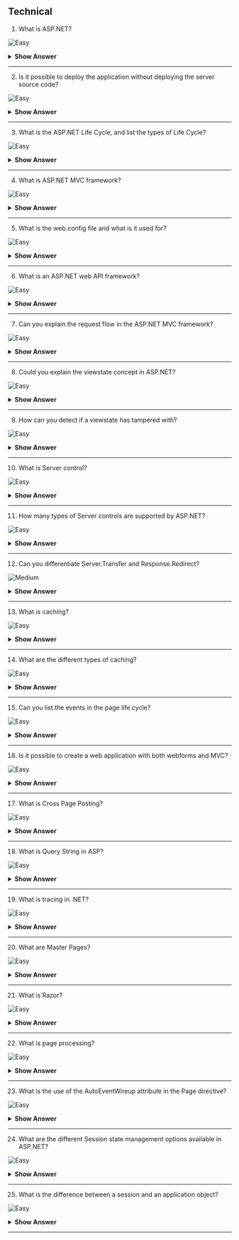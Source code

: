 ## Technical

1. What is ASP.NET?

![Easy](https://github.com/revaturelabs/interviewquestions/blob/dev/InterviewSpecificQuestions/ComplexityTags/simple%20(2).svg)

<details> <summary> <b> Show Answer </b> </summary>
<blockquote>

ASP.NET is a server-side technology used for developing dynamic websites and web applications on the internet. It also produces data-driven web applications.

</blockquote>

</details>

---

2. Is it possible to deploy the application without deploying the server source code?
 
![Easy](https://github.com/revaturelabs/interviewquestions/blob/dev/InterviewSpecificQuestions/ComplexityTags/simple%20(2).svg)

<details> <summary> <b> Show Answer </b> </summary>
<blockquote>

- It is certainly possible to do that with the help of the process of new precompilation which is also known as ‘precompilation for deployment’. 
- We can make use of aspnet_compiler.exe to make sure that the precompilation of the site is done. Besides, the process also builds every page in the web application in a single one with DLL and other placeholder files.

</blockquote>

</details>

---

3.  What is the ASP.NET Life Cycle, and list the types of Life Cycle?

![Easy](https://github.com/revaturelabs/interviewquestions/blob/dev/InterviewSpecificQuestions/ComplexityTags/simple%20(2).svg)

<details> <summary> <b> Show Answer </b> </summary>
<blockquote>

- When ASP.NET pages run, it goes through several steps of the life cycle, which perform a series of actions like initialization, running, restoring, and rendering.

- Life Cycle is classified into two categories.

**Application Life Cycle**: The user requests for accessing the application.
**Page Life Cycle**: Page Life Cycle has phases like initialization, restoring, execution, and page rendering. 

</blockquote>

</details>

---

4.  What is ASP.NET MVC framework?

![Easy](https://github.com/revaturelabs/interviewquestions/blob/dev/InterviewSpecificQuestions/ComplexityTags/simple%20(2).svg)

<details> <summary> <b> Show Answer </b> </summary>
<blockquote>

ASP.NET MVC is a web application framework for the .NET Platform used for building full-stack web applications using the Model-View-Controller pattern.

</blockquote>

</details>

---

5. What is the web.config file and what is it used for?

![Easy](https://github.com/revaturelabs/interviewquestions/blob/dev/InterviewSpecificQuestions/ComplexityTags/simple%20(2).svg)

<details> <summary> <b> Show Answer </b> </summary>
<blockquote>

The web.config file is crucial because it contains the configuration settings for the application. It keeps your entire configuration separate from your code so you can easily change settings without code changes. It also allows you to potentially encrypt the configuration settings for increased security.

</blockquote>

</details>

---

6. What is an ASP.NET web API framework?

![Easy](https://github.com/revaturelabs/interviewquestions/blob/dev/InterviewSpecificQuestions/ComplexityTags/simple%20(2).svg)

<details> <summary> <b> Show Answer </b> </summary>
<blockquote>

ASP.NET Web API is used purely for building backend web APIs which can be used by an array of clients, from the web to desktop to mobile. It forms the server component in the RESTful (Representational State Transfer) architecture.

</blockquote>

</details>

---

7. Can you explain the request flow in the ASP.NET MVC framework?

![Easy](https://github.com/revaturelabs/interviewquestions/blob/dev/InterviewSpecificQuestions/ComplexityTags/simple%20(2).svg)

<details> <summary> <b> Show Answer </b> </summary>
<blockquote>

- Request flow handles the request from the clients and passes it to the server. The request hits the controller coming from the client. 
- Controller plays its role and decides which model to use to serve the request further, passing that model to view which then transforms the model and generates an appropriate response that is rendered to the client.

</blockquote>

</details>

---

8. Could you explain the viewstate concept in ASP.NET?

![Easy](https://github.com/revaturelabs/interviewquestions/blob/dev/InterviewSpecificQuestions/ComplexityTags/simple%20(2).svg)

<details> <summary> <b> Show Answer </b> </summary>
<blockquote>

To make sure that the state between the postbacks is well maintained, ASP.NET offers a mechanism which is called view state. There are hidden form fields which are used for storing the objects stored on the client section and are returned to the server as soon as the postback occurs. 

</blockquote>

</details>

---

9. How can you detect if a viewstate has tampered with?

![Easy](https://github.com/revaturelabs/interviewquestions/blob/dev/InterviewSpecificQuestions/ComplexityTags/simple%20(2).svg)

<details> <summary> <b> Show Answer </b> </summary>
<blockquote>

By setting the EnableViewStateMac to true in the `@Page` directive. This attribute checks the encoded and encrypted viewstate for tampering.

</blockquote>

</details>

---

10.  What is Server control?

![Easy](https://github.com/revaturelabs/interviewquestions/blob/dev/InterviewSpecificQuestions/ComplexityTags/simple%20(2).svg)

<details> <summary> <b> Show Answer </b> </summary>
<blockquote>

ASP.NET has Server Controls features, which provide facilities to manipulate the values of the controls on the Server-Side. This is especially helpful when we want to create validating and dynamic web forms.

</blockquote>

</details>

---

11.  How many types of Server controls are supported by ASP.NET?

![Easy](https://github.com/revaturelabs/interviewquestions/blob/dev/InterviewSpecificQuestions/ComplexityTags/simple%20(2).svg)

<details> <summary> <b> Show Answer </b> </summary>
<blockquote>

There are mainly four different types of Server-side controls in ASP.NET :

- HTML server controls
- Web Server controls
- User controls
- Validation controls

</blockquote>

</details>

---

12. Can you differentiate Server.Transfer and Response.Redirect?

![Medium](https://github.com/revaturelabs/interviewquestions/blob/dev/InterviewSpecificQuestions/ComplexityTags/Medium%20(2).svg)

<details> <summary> <b> Show Answer </b> </summary>
<blockquote>

- In `Server.Transfer` page processing transfers from one page to the other page without making a round-trip back to the client’s browser. This provides a faster response with a little less overhead on the server. The client URL history list or current URL Server does not update in case of `Server.Transfer`.

- `Response.Redirect` is used to redirect the user’s browser to another page or site. It performs a trip back to the client where the client’s browser is redirected to the new page. The user’s browser history list is updated to reflect the new address.

</blockquote>

</details>

---

13. What is caching?

![Easy](https://github.com/revaturelabs/interviewquestions/blob/dev/InterviewSpecificQuestions/ComplexityTags/simple%20(2).svg)

<details> <summary> <b> Show Answer </b> </summary>
<blockquote>

Caching is a technique used to increase performance by keeping frequently accessed data or files in memory. The request for a cached file/data will be accessed from the cache instead of the actual location of that file.

</blockquote>

</details>

---

14. What are the different types of caching?

![Easy](https://github.com/revaturelabs/interviewquestions/blob/dev/InterviewSpecificQuestions/ComplexityTags/simple%20(2).svg)

<details> <summary> <b> Show Answer </b> </summary>
<blockquote>

ASP.NET has 3 kinds of caching:

- Output Caching,
- Fragment Caching,
- Data Caching.

</blockquote>

</details>

---

15. Can you list the events in the page life cycle?

![Easy](https://github.com/revaturelabs/interviewquestions/blob/dev/InterviewSpecificQuestions/ComplexityTags/simple%20(2).svg)

<details> <summary> <b> Show Answer </b> </summary>
<blockquote>

- Page_PreInit
- Page_Init
- Page_InitComplete
- Page_PreLoad
- Page_Load
- Page_LoadComplete
- Page_PreRender
- Render

</blockquote>

</details>

---

16.  Is it possible to create a web application with both webforms and MVC?

![Easy](https://github.com/revaturelabs/interviewquestions/blob/dev/InterviewSpecificQuestions/ComplexityTags/simple%20(2).svg)

<details> <summary> <b> Show Answer </b> </summary>
<blockquote>

Yes. We have to include the below MVC assembly references in the web forms application to create a hybrid application.

`System.Web.Mvc`

`System.Web.Razor`

`System.ComponentModel.DataAnnotations`

</blockquote>

</details>

---

17. What is Cross Page Posting?

![Easy](https://github.com/revaturelabs/interviewquestions/blob/dev/InterviewSpecificQuestions/ComplexityTags/simple%20(2).svg)

<details> <summary> <b> Show Answer </b> </summary>
<blockquote>

When we click submit button on a web page, the page posts the data to the same page. The technique in which we post the data to different pages is called Cross Page posting. This can be achieved by setting POSTBACKURL property of the button that causes the postback. Findcontrol method of PreviousPage can be used to get the posted values on the page to which the page has been posted.

</blockquote>

</details>

---

18. What is Query String in ASP?

![Easy](https://github.com/revaturelabs/interviewquestions/blob/dev/InterviewSpecificQuestions/ComplexityTags/simple%20(2).svg)

<details> <summary> <b> Show Answer </b> </summary>
<blockquote>

A query string is a method of transporting data from page to page using the browser URL. It is attached to the URL using the question mark symbol (?). For example, `http://xyz.com?userid=12334&pwd=rf5r5jm3smQ`

</blockquote>

</details>

---

19. What is tracing in .NET?

![Easy](https://github.com/revaturelabs/interviewquestions/blob/dev/InterviewSpecificQuestions/ComplexityTags/simple%20(2).svg)

<details> <summary> <b> Show Answer </b> </summary>
<blockquote>

Tracing in .net enables one to follow the execution path of a page, debug the application and display diagnostic information at runtime. Trace messages can be accessed and manipulated from the code allowing for finer control to add more details. The tracing data is organized into a set of tables by ASP.NET. 

</blockquote>

</details>

---

20. What are Master Pages?

![Easy](https://github.com/revaturelabs/interviewquestions/blob/dev/InterviewSpecificQuestions/ComplexityTags/simple%20(2).svg)

<details> <summary> <b> Show Answer </b> </summary>
<blockquote>

Master pages are a template that is used to create web pages with a consistent layout throughout your application. Master Pages contain content placeholders to hold page-specific content. When a page is requested, the contents of a Master page are merged with the content page, thereby giving a consistent layout.

</blockquote>

</details>

---

21. What is Razor?

![Easy](https://github.com/revaturelabs/interviewquestions/blob/dev/InterviewSpecificQuestions/ComplexityTags/simple%20(2).svg)

<details> <summary> <b> Show Answer </b> </summary>
<blockquote>

Razor is a view engine. The view engine is responsible for rendering the HTML page view to the browser. It is an advanced view engine, introduced with MVC3. Razor syntax is advanced, compact, and easy to learn. By default, ASP.NET MVC supports two view engines: ASPX and Razor.

</blockquote>

</details>

---

22. What is page processing?

![Easy](https://github.com/revaturelabs/interviewquestions/blob/dev/InterviewSpecificQuestions/ComplexityTags/simple%20(2).svg)

<details> <summary> <b> Show Answer </b> </summary>
<blockquote>

Page processing allows ASP.NET to execute the web server on the server by a technique called postback. It also enables ASP to create a seamless user experience where web applications are stateless.

</blockquote>

</details>

---

23. What is the use of the AutoEventWireup attribute in the Page directive?

![Easy](https://github.com/revaturelabs/interviewquestions/blob/dev/InterviewSpecificQuestions/ComplexityTags/simple%20(2).svg)

<details> <summary> <b> Show Answer </b> </summary>
<blockquote>

The AutoEventWireUp is a Boolean attribute that allows automatic wire-up of page events when this attribute is set to true on the page. It is set to True by default for a C# web form.

</blockquote>

</details>

---

24. What are the different Session state management options available in ASP.NET?

![Easy](https://github.com/revaturelabs/interviewquestions/blob/dev/InterviewSpecificQuestions/ComplexityTags/simple%20(2).svg)

<details> <summary> <b> Show Answer </b> </summary>
<blockquote>

In-Process and Out-of-Process are the two session state management options.

- In-Process stores the session in memory on the web server.
- Out-of-Process Session state management stores data in an external server. All objects stored in the session are required to be serializable.

</blockquote>

</details>

---

25. What is the difference between a session and an application object?

![Easy](https://github.com/revaturelabs/interviewquestions/blob/dev/InterviewSpecificQuestions/ComplexityTags/simple%20(2).svg)

<details> <summary> <b> Show Answer </b> </summary>
<blockquote>

- The difference between session and application object is that all users share one Application object and with sessions, there is one session object for each user. Data stored in the application object can be shared by all the sessions of the application. Application object stores data in the key-value pair.
- Session object stores session-specific information and the information is visible within the session only. ASP.NET creates a unique SessionId for each session of the application. 
- SessionIDs are maintained either by an HTTP cookie or a modified URL, as set in the applications configuration settings. By default, SessionID values are stored in cookies.

</blockquote>

</details>

---
